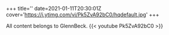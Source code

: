 +++
title=''
date=2021-01-11T20:30:01Z
cover='https://i.ytimg.com/vi/Pk5ZvA92bC0/hqdefault.jpg'
+++

All content belongs to GlennBeck.
{{< youtube Pk5ZvA92bC0 >}}
